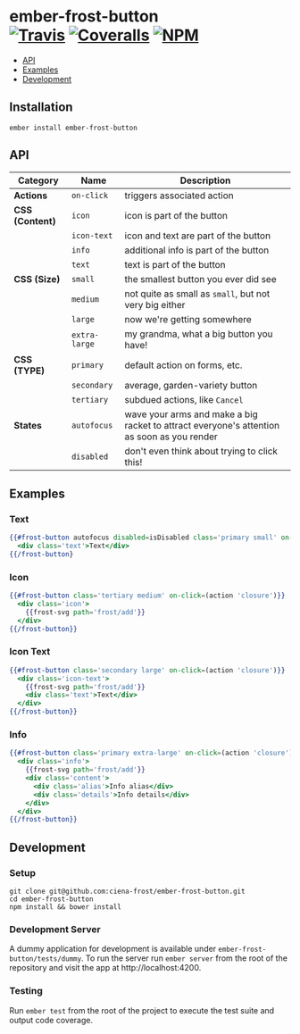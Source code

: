 [ci-img]: https://img.shields.io/travis/ciena-frost/ember-frost-button.svg "Travis CI Build Status"
[ci-url]: https://travis-ci.org/ciena-frost/ember-frost-button

[cov-img]: https://img.shields.io/coveralls/ciena-frost/ember-frost-button.svg "Coveralls Code Coverage"
[cov-url]: https://coveralls.io/github/ciena-frost/ember-frost-button

[npm-img]: https://img.shields.io/npm/v/ember-frost-button.svg "NPM Version"
[npm-url]: https://www.npmjs.com/package/ember-frost-button

# ember-frost-button <br /> [![Travis][ci-img]][ci-url] [![Coveralls][cov-img]][cov-url] [![NPM][npm-img]][npm-url]

 * [API](#API)
 * [Examples](#Examples)
 * [Development](#Development)

## Installation
```
ember install ember-frost-button
```

## API

| Category | Name | Description |
| -------- | ---- | ----------- |
| **Actions** | `on-click` | triggers associated action |
| **CSS (Content)** | `icon` | icon is part of the button |
| | `icon-text` | icon and text are part of the button |
| | `info` | additional info is part of the button |
| | `text` | text is part of the button |
| **CSS (Size)** | `small` | the smallest button you ever did see |
| | `medium` | not quite as small as `small`, but not very big either |
| | `large` | now we're getting somewhere  |
| | `extra-large` | my grandma, what a big button you have! |
| **CSS (TYPE)** | `primary` | default action on forms, etc. |
| | `secondary` | average, garden-variety button |
| | `tertiary` | subdued actions, like `Cancel` |
| **States** | `autofocus` | wave your arms and make a big racket to attract everyone's attention as soon as you render |
| | `disabled` | don't even think about trying to click this! |

## Examples

### Text
```handlebars
{{#frost-button autofocus disabled=isDisabled class='primary small' on-click=(action 'closure')}}
  <div class='text'>Text</div>
{{/frost-button}
```

### Icon
```handlebars
{{#frost-button class='tertiary medium' on-click=(action 'closure')}}
  <div class='icon'>
    {{frost-svg path='frost/add'}}
  </div>
{{/frost-button}}
```

### Icon Text
```handlebars
{{#frost-button class='secondary large' on-click=(action 'closure')}}
  <div class='icon-text'>
    {{frost-svg path='frost/add'}}
    <div class='text'>Text</div>
  </div>
{{/frost-button}}
```

### Info
```handlebars
{{#frost-button class='primary extra-large' on-click=(action 'closure')}}
  <div class='info'>
    {{frost-svg path='frost/add'}}
    <div class='content'>
      <div class='alias'>Info alias</div>
      <div class='details'>Info details</div>
    </div>
  </div>
{{/frost-button}}
```

## Development
### Setup
```
git clone git@github.com:ciena-frost/ember-frost-button.git
cd ember-frost-button
npm install && bower install
```

### Development Server
A dummy application for development is available under `ember-frost-button/tests/dummy`.
To run the server run `ember server` from the root of the repository and visit the app at http://localhost:4200.

### Testing
Run `ember test` from the root of the project to execute the test suite and output code coverage.

